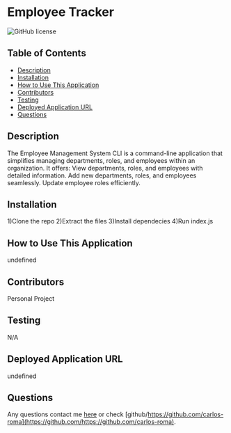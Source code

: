 # Employee Tracker
  ![GitHub license](https://img.shields.io/badge/license-MIT-blue.svg)
  
  ## Table of Contents
  * [Description](#description)
  * [Installation](#installation)
  * [How to Use This Application](#How-to-use-this-application)
  * [Contributors](#contributors)
  * [Testing](#testing)
  * [Deployed Application URL](#Deployed-application-url)
  * [Questions](#questions)
  
  ## Description
  The Employee Management System CLI is a command-line application that simplifies managing departments, roles, and employees within an organization. It offers:    View departments, roles, and employees with detailed information.    Add new departments, roles, and employees seamlessly.    Update employee roles efficiently.
  
  ## Installation
  1)Clone the repo 2)Extract the files 3)Install dependecies 4)Run index.js
  
  ## How to Use This Application
  undefined
  
  ## Contributors
  Personal Project
  
  ## Testing
  N/A
  
  ## Deployed Application URL
  undefined
  

  
  ## Questions
  Any questions contact me [here](mailto:adrianc.rm0@gmail.com) or check [github/https://github.com/carlos-roma](https://github.com/https://github.com/carlos-roma).
  